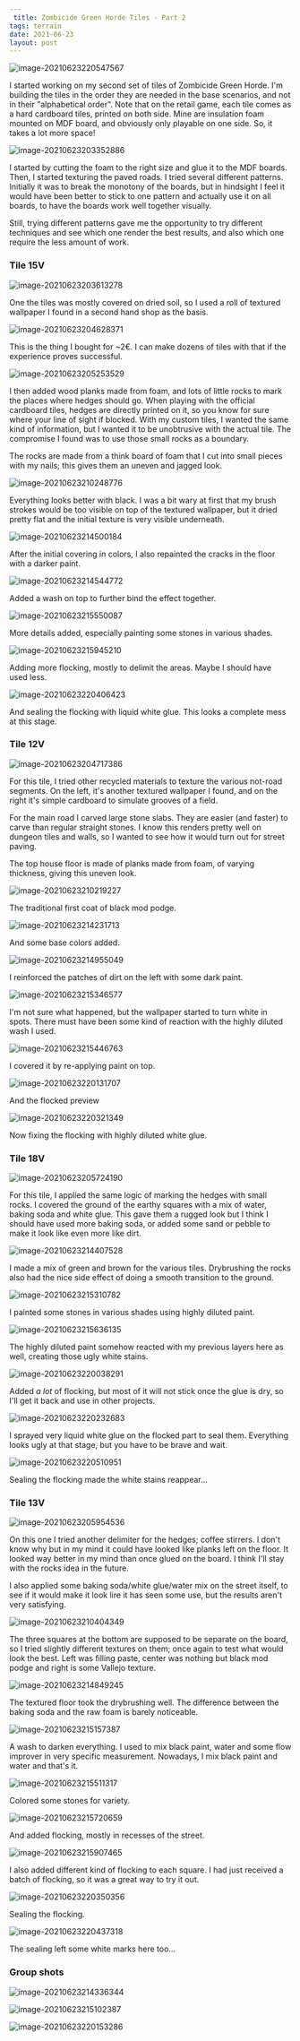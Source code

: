```yaml
---
 title: Zombicide Green Horde Tiles - Part 2
tags: terrain
date: 2021-06-23
layout: post
---
```


![image-20210623220547567](image-20210623220547567.png)

I started working on my second set of tiles of Zombicide Green Horde. I'm building the tiles in the order they are needed in the base scenarios, and not in their "alphabetical order". Note that on the retail game, each tile comes as a hard cardboard tiles, printed on both side. Mine are insulation foam mounted on MDF board, and obviously only playable on one side. So, it takes a lot more space!

![image-20210623203352886](image-20210623203352886.png)

I started by cutting the foam to the right size and glue it to the MDF boards. Then, I started texturing the paved roads. I tried several different patterns. Initially it was to break the monotony of the boards, but in hindsight I feel it would have been better to stick to one pattern and actually use it on all boards, to have the boards work well together visually.

Still, trying different patterns gave me the opportunity to try different techniques and see which one render the best results, and also which one require the less amount of work.

### Tile 15V

![image-20210623203613278](image-20210623203613278.png)

One the tiles was mostly covered on dried soil, so I used a roll of textured wallpaper I found in a second hand shop as the basis.

![image-20210623204628371](image-20210623204628371.png)

This is the thing I bought for ~2€. I can make dozens of tiles with that if the experience proves successful.

 ![image-20210623205253529](image-20210623205253529.png)

I then added wood planks made from foam, and lots of little rocks to mark the places where hedges should go. When playing with the official cardboard tiles, hedges are directly printed on it, so you know for sure where your line of sight if blocked. With my custom tiles, I wanted the same kind of information, but I wanted it to be unobtrusive with the actual tile. The compromise I found was to use those small rocks as a boundary.

The rocks are made from a think board of foam that I cut into small pieces with my nails; this gives them an uneven and jagged look.

![image-20210623210248776](image-20210623210248776.png)

Everything looks better with black. I was a bit wary at first that my brush strokes would be too visible on top of the textured wallpaper, but it dried pretty flat and the initial texture is very visible underneath.

![image-20210623214500184](image-20210623214500184.png)

After the initial covering in colors, I also repainted the cracks in the floor with a darker paint.

![image-20210623214544772](image-20210623214544772.png)

Added a wash on top to further bind the effect together.

![image-20210623215550087](image-20210623215550087.png)

More details added, especially painting some stones in various shades.

![image-20210623215945210](image-20210623215945210.png)

Adding more flocking, mostly to delimit the areas. Maybe I should have used less.

![image-20210623220406423](image-20210623220406423.png)

And sealing the flocking with liquid white glue. This looks a complete mess at this stage.



### Tile 12V

![image-20210623204717386](image-20210623204717386.png)

For this tile, I tried other recycled materials to texture the various not-road segments. On the left, it's another textured wallpaper I found, and on the right it's simple cardboard to simulate grooves of a field. 

For the main road I carved large stone slabs. They are easier (and faster) to carve than regular straight stones. I know this renders pretty well on dungeon tiles and walls, so I wanted to see how it would turn out for street paving.

The top house floor is made of planks made from foam, of varying thickness, giving this uneven look.

![image-20210623210219227](image-20210623210219227.png)

The traditional first coat of black mod podge.

![image-20210623214231713](image-20210623214231713.png)

And some base colors added.

![image-20210623214955049](image-20210623214955049.png)

I reinforced the patches of dirt on the left with some dark paint.

![image-20210623215346577](image-20210623215346577.png)

I'm not sure what happened, but the wallpaper started to turn white in spots. There must have been some kind of reaction with the highly diluted wash I used.

![image-20210623215446763](image-20210623215446763.png)

I covered it by re-applying paint on top.

![image-20210623220131707](image-20210623220131707.png)

And the flocked preview

![image-20210623220321349](image-20210623220321349.png)

Now fixing the flocking with highly diluted white glue.

### Tile 18V

![image-20210623205724190](image-20210623205724190.png)

For this tile, I applied the same logic of marking the hedges with small rocks. I covered the ground of the earthy squares with a mix of water, baking soda and white glue. This gave them a rugged look but I think I should have used more baking soda, or added some sand or pebble to make it look like even more like dirt.

![image-20210623214407528](image-20210623214407528.png)

I made a mix of green and brown for the various tiles. Drybrushing the rocks also had the nice side effect of doing a smooth transition to the ground.

![image-20210623215310782](image-20210623215310782.png)

I painted some stones in various shades using highly diluted paint.

![image-20210623215636135](image-20210623215636135.png)

The highly diluted paint somehow reacted with my previous layers here as well, creating those ugly white stains.

![image-20210623220038291](image-20210623220038291.png)

Added *a lot* of flocking, but most of it will not stick once the glue is dry, so I'll get it back and use in other projects.

![image-20210623220232683](image-20210623220232683.png)

I sprayed very liquid white glue on the flocked part to seal them. Everything looks ugly at that stage, but you have to be brave and wait.

![image-20210623220510951](image-20210623220510951.png)

Sealing the flocking made the white stains reappear...

### Tile 13V

![image-20210623205954536](image-20210623205954536.png)

On this one I tried another delimiter for the hedges; coffee stirrers. I don't know why but in my mind it could have looked like planks left on the floor. It looked way better in my mind than once glued on the board. I think I'll stay with the rocks idea in the future.

I also applied some baking soda/white glue/water mix on the street itself, to see if it would make it look lire it has seen some use, but the results aren't very satisfying.

![image-20210623210404349](image-20210623210404349.png)

The three squares at the bottom are supposed to be separate on the board, so I tried slightly different textures on them; once again to test what would look the best. Left was filling paste, center was nothing but black mod podge and right is some Vallejo texture.

![image-20210623214849245](image-20210623214849245.png)

The textured floor took the drybrushing well. The difference between the baking soda and the raw foam is barely noticeable.

![image-20210623215157387](image-20210623215157387.png)

A wash to darken everything. I used to mix black paint, water and some flow improver in very specific measurement. Nowadays, I mix black paint and water and that's it.

![image-20210623215511317](image-20210623215511317.png)

Colored some stones for variety.

![image-20210623215720659](image-20210623215720659.png)

And added flocking, mostly in recesses of the street.

![image-20210623215907465](image-20210623215907465.png)

I also added different kind of flocking to each square. I had just received a batch of flocking, so it was a great way to try it out.

![image-20210623220350356](image-20210623220350356.png)

Sealing the flocking.

![image-20210623220437318](image-20210623220437318.png)

The sealing left some white marks here too...

### Group shots

![image-20210623214336344](image-20210623214336344.png)																																																										

![image-20210623215102387](image-20210623215102387.png)

![image-20210623220153286](image-20210623220153286.png)